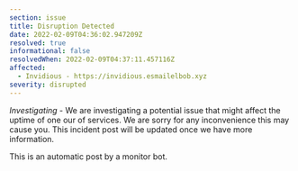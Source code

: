 ```yaml
---
section: issue
title: Disruption Detected
date: 2022-02-09T04:36:02.947209Z
resolved: true
informational: false
resolvedWhen: 2022-02-09T04:37:11.457116Z
affected:
  - Invidious - https://invidious.esmailelbob.xyz
severity: disrupted
---
```

*Investigating* - We are investigating a potential issue that might affect the uptime of one our of services. We are sorry for any inconvenience this may cause you. This incident post will be updated once we have more information.

This is an automatic post by a monitor bot.
        